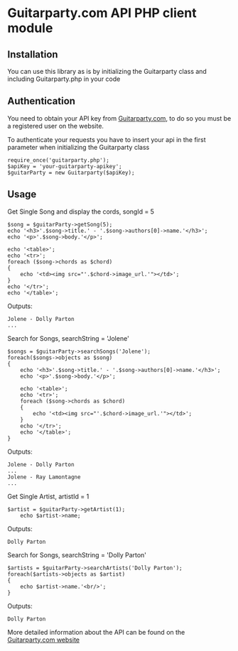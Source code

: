 Guitarparty.com API PHP client module
====================

Installation
------------

You can use this library as is by initializing the Guitarparty class and including Guitarparty.php in your code


Authentication
------------

You need to obtain your API key from [Guitarparty.com](http://www.guitarparty.com/developers/api-key/), to do so you must be a registered user on the website.

To authenticate your requests you have to insert your api in the first parameter when initializing the Guitarparty class

    require_once('guitarparty.php');
    $apiKey = 'your-guitarparty-apikey';
    $guitarParty = new Guitarparty($apiKey);

Usage
------------

Get Single Song and display the cords, songId = 5

	$song = $guitarParty->getSong(5);
	echo '<h3>'.$song->title.' - '.$song->authors[0]->name.'</h3>';
	echo '<p>'.$song->body.'</p>';

	echo '<table>';
	echo '<tr>';
	foreach ($song->chords as $chord)
	{
		echo '<td><img src="'.$chord->image_url.'"></td>';
	}
	echo '</tr>';
	echo '</table>';
Outputs: 

	Jolene - Dolly Parton
	...
	
	

Search for Songs, searchString = 'Jolene'

	$songs = $guitarParty->searchSongs('Jolene');
	foreach($songs->objects as $song)
	{
		echo '<h3>'.$song->title.' - '.$song->authors[0]->name.'</h3>';
		echo '<p>'.$song->body.'</p>';

		echo '<table>';
		echo '<tr>';
		foreach ($song->chords as $chord)
		{
			echo '<td><img src="'.$chord->image_url.'"></td>';
		}
		echo '</tr>';
		echo '</table>';
	}
Outputs:

	Jolene - Dolly Parton
	...
	Jolene - Ray Lamontagne
	...
	
Get Single Artist, artistId = 1

	$artist = $guitarParty->getArtist(1);
    	echo $artist->name;
Outputs:

	Dolly Parton
	
Search for Songs, searchString = 'Dolly Parton'

	$artists = $guitarParty->searchArtists('Dolly Parton');
	foreach($artists->objects as $artist)
	{
		echo $artist->name.'<br/>';
	}
Outputs:

	Dolly Parton
  

More detailed information about the API can be found on the [Guitarparty.com website](http://www.guitarparty.com/developers/api-docs/) 